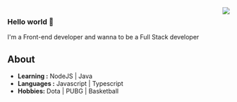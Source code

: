 <img align='right' src="https://github-readme-stats.vercel.app/api?username=BOBOlife&show_icons=true&theme=vue">

### Hello world 👋

I'm a Front-end developer 
and wanna to be a Full Stack developer
    
## About
-  **Learning :** NodeJS | Java
-  **Languages :** Javascript | Typescript
-  **Hobbies:** Dota | PUBG | Basketball
